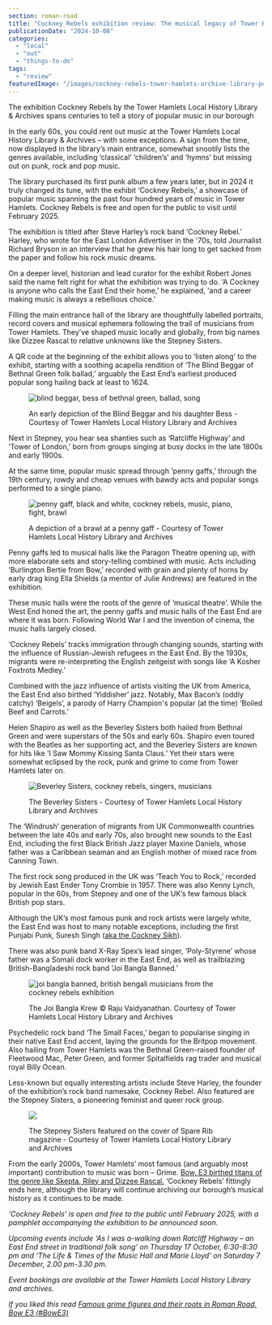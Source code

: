 ```yaml
---
section: roman-road
title: "Cockney Rebels exhibition review: The musical legacy of Tower Hamlets"
publicationDate: "2024-10-08"
categories: 
  - "local"
  - "out"
  - "things-to-do"
tags: 
  - "review"
featuredImage: "/images/cockney-rebels-tower-hamlets-archive-library-poster.jpg"
---
```


The exhibition Cockney Rebels by the Tower Hamlets Local History Library & Archives spans centuries to tell a story of popular music in our borough

In the early 60s, you could rent out music at the Tower Hamlets Local History Library & Archives – with some exceptions. A sign from the time, now displayed in the library’s main entrance, somewhat snootily lists the genres available, including ‘classical’ ‘children’s’ and ‘hymns’ but missing out on punk, rock and pop music. 

The library purchased its first punk album a few years later, but in 2024 it truly changed its tune, with the exhibit ‘Cockney Rebels,’ a showcase of popular music spanning the past four hundred years of music in Tower Hamlets. Cockney Rebels is free and open for the public to visit until February 2025.

The exhibition is titled after Steve Harley’s rock band ‘Cockney Rebel.’ Harley, who wrote for the East London Advertiser in the '70s, told Journalist Richard Bryson in an interview that he grew his hair long to get sacked from the paper and follow his rock music dreams.

On a deeper level, historian and lead curator for the exhibit Robert Jones said the name felt right for what the exhibition was trying to do. ‘A Cockney is anyone who calls the East End their home,’ he explained, ‘and a career making music is always a rebellious choice.’ 

Filling the main entrance hall of the library are thoughtfully labelled portraits, record covers and musical ephemera following the trail of musicians from Tower Hamlets. They’ve shaped music locally and globally, from big names like Dizzee Rascal to relative unknowns like the Stepney Sisters.

A QR code at the beginning of the exhibit allows you to ‘listen along’ to the exhibit, starting with a soothing acapella rendition of ‘The Blind Beggar of Bethnal Green folk ballad,’ arguably the East End’s earliest produced popular song hailing back at least to 1624. 

<figure>

![blind beggar, bess of bethnal green, ballad, song](/images/cockney-rebels-tower-hamlets-archive-stepney-blind-beggar-painting.jpg)

<figcaption>

An early depiction of the Blind Beggar and his daughter Bess - Courtesy of Tower Hamlets Local History Library and Archives

</figcaption>

</figure>

Next in Stepney, you hear sea shanties such as ‘Ratcliffe Highway’ and ‘Tower of London,’ born from groups singing at busy docks in the late 1800s and early 1900s.

At the same time, popular music spread through ‘penny gaffs,’ through the 19th century, rowdy and cheap venues with bawdy acts and popular songs performed to a single piano. 

<figure>

![penny gaff, black and white, cockney rebels, music, piano, fight, brawl](/images/cockney-rebels-tower-hamlets-archive-library-penny-gaff-1024x683.jpg)

<figcaption>

A depiction of a brawl at a penny gaff - Courtesy of Tower Hamlets Local History Library and Archives

</figcaption>

</figure>

Penny gaffs led to musical halls like the Paragon Theatre opening up, with more elaborate sets and story-telling combined with music. Acts including ‘Burlington Bertie from Bow,’ recorded with grain and plenty of horns by early drag king Ella Shields (a mentor of Julie Andrews) are featured in the exhibition.

These music halls were the roots of the genre of ‘musical theatre’. While the West End honed the art, the penny gaffs and music halls of the East End are where it was born. Following World War I and the invention of cinema, the music halls largely closed. 

‘Cockney Rebels’ tracks immigration through changing sounds, starting with the influence of Russian-Jewish refugees in the East End. By the 1930s, migrants were re-interpreting the English zeitgeist with songs like ‘A Kosher Foxtrots Medley.’ 

Combined with the jazz influence of artists visiting the UK from America, the East End also birthed ‘Yiddisher’ jazz. Notably, Max Bacon’s (oddly catchy) ‘Beigels’, a parody of Harry Champion's popular (at the time) ‘Boiled Beef and Carrots.’ 

Helen Shapiro as well as the Beverley Sisters both hailed from Bethnal Green and were superstars of the 50s and early 60s. Shapiro even toured with the Beatles as her supporting act, and the Beverley Sisters are known for hits like ‘I Saw Mommy Kissing Santa Claus.’ Yet their stars were somewhat eclipsed by the rock, punk and grime to come from Tower Hamlets later on. 

<figure>

![Beverley Sisters, cockney rebels, singers, musicians](/images/cockney-rebels-tower-hamlets-archive-beverley-sisters.jpg)

<figcaption>

The Beverley Sisters - Courtesy of Tower Hamlets Local History Library and Archives

</figcaption>

</figure>

The ‘Windrush’ generation of migrants from UK Commonwealth countries between the late 40s and early 70s, also brought new sounds to the East End, including the first Black British Jazz player Maxine Daniels, whose father was a Caribbean seaman and an English mother of mixed race from Canning Town.  

The first rock song produced in the UK was ‘Teach You to Rock,’ recorded by Jewish East Ender Tony Crombie in 1957. There was also Kenny Lynch, popular in the 60s, from Stepney and one of the UK’s few famous black British pop stars. 

Although the UK’s most famous punk and rock artists were largely white, the East End was host to many notable exceptions, including the first Punjabi Punk, Suresh Singh ([aka the Cockney Sikh](https://romanroadlondon.com/modest-living-memoirs-cockney-sikh-book-review/)). 

There was also punk band X-Ray Spex’s lead singer, ‘Poly-Styrene’ whose father was a Somali dock worker in the East End, as well as trailblazing British-Bangladeshi rock band ‘Joi Bangla Banned.’ 

<figure>

![joi bangla banned, british bengali musicians from the cockney rebels exhibition](/images/cockney-rebels-tower-hamlets-archive-library-joi-bangla-krew-1024x683.jpg)

<figcaption>

The Joi Bangla Krew © Raju Vaidyanathan. Courtesy of Tower Hamlets Local History Library and Archives

</figcaption>

</figure>

Psychedelic rock band ‘The Small Faces,’ began to popularise singing in their native East End accent, laying the grounds for the Britpop movement. Also hailing from Tower Hamlets was the Bethnal Green-raised founder of Fleetwood Mac, Peter Green, and former Spitalfields rag trader and musical royal Billy Ocean. 

Less-known but equally interesting artists include Steve Harley, the founder of the exhibition’s rock band namesake, Cockney Rebel. Also featured are the Stepney Sisters, a pioneering feminist and queer rock group.  

<figure>

![](/images/stepney-sisters-tower-hamlets-library.jpg)

<figcaption>

The Stepney Sisters featured on the cover of Spare Rib magazine - Courtesy of Tower Hamlets Local History Library and Archives

</figcaption>

</figure>

From the early 2000s, Tower Hamlets’ most famous (and arguably most important) contribution to music was born – Grime. [Bow, E3 birthed titans of the genre like Skepta, Riley and Dizzee Rascal.](https://romanroadlondon.com/famous-grime-music-figures-bow-e3-east-end-london/) ‘Cockney Rebels’ fittingly ends here, although the library will continue archiving our borough’s musical history as it continues to be made.  

_‘Cockney Rebels’ is open and free to the public until February 2025, with a pamphlet accompanying the exhibition to be announced soon._ 

_Upcoming events include ‘As I was a-walking down Ratcliff Highway – an East End street in traditional folk song’ on Thursday 17 October, 6:30-8:30 pm and ‘The Life & Times of the Music Hall and Marie Lloyd’ on Saturday 7 December, 2.00 pm-3.30 pm._

_Event bookings are available at the Tower Hamlets Local History Library and archives._ 

_If you liked this read [Famous grime figures and their roots in Roman Road, Bow E3 (#BowE3)](https://romanroadlondon.com/famous-grime-music-figures-bow-e3-east-end-london/)_
